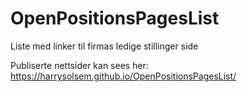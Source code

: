 # OpenPositionsPagesList
Liste med linker til firmas ledige stillinger side

Publiserte nettsider kan sees her: https://harrysolsem.github.io/OpenPositionsPagesList/